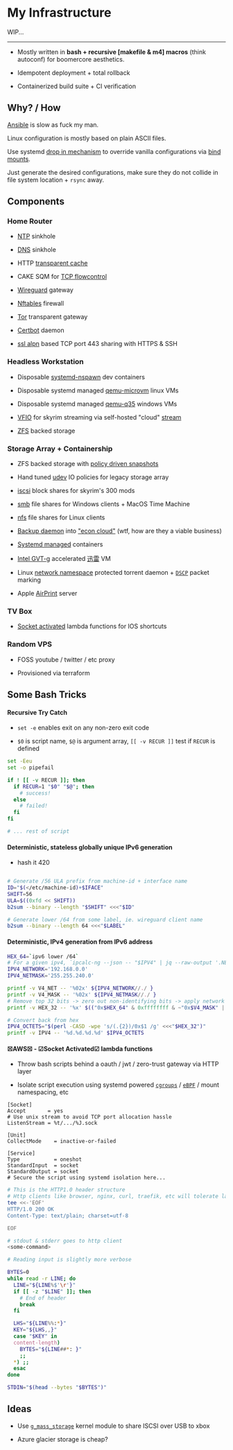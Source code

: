 # My Infrastructure

WIP...

---

- Mostly written in **bash + recursive \[makefile & m4\] macros** (think autoconf) for boomercore aesthetics.

- Idempotent deployment + total rollback

- Containerized build suite + CI verification

## Why? / How

[Ansible](https://www.ansible.com/) is slow as fuck my man.

Linux configuration is mostly based on plain ASCII files.

Use systemd [drop in mechanism](https://systemd.network/systemd.unit.html) to override vanilla configurations via [bind mounts](https://docs.docker.com/storage/bind-mounts/).

Just generate the desired configurations, make sure they do not collide in file system location + `rsync` away.

## Components

### Home Router

- [NTP](https://chrony-project.org/) sinkhole

- [DNS](https://dnsmasq.org/) sinkhole

- HTTP [transparent cache](http://www.squid-cache.org/)

- CAKE SQM for [TCP flowcontrol](https://www.bufferbloat.net/)

- [Wireguard](https://www.wireguard.com/) gateway

- [Nftables](https://wiki.nftables.org/) firewall

- [Tor](https://www.torproject.org/) transparent gateway

- [Certbot](https://certbot.eff.org/) daemon

- [ssl alpn](https://en.wikipedia.org/wiki/Application-Layer_Protocol_Negotiation) based TCP port 443 sharing with HTTPS & SSH

### Headless Workstation

- Disposable [systemd-nspawn](https://manpages.ubuntu.com/manpages/jammy/man1/systemd-nspawn.1.html) dev containers

- Disposable systemd managed [qemu-microvm](https://www.qemu.org/docs/master/system/i386/microvm.html) linux VMs

- Disposable systemd managed [qemu-q35](https://www.qemu.org/docs/master/system/qemu-manpage.html?highlight=q35) windows VMs

- [VFIO](https://www.kernel.org/doc/html/latest/driver-api/vfio.html) for skyrim streaming via self-hosted "cloud" [stream](https://github.com/LizardByte/Sunshine)

- [ZFS](https://openzfs.org/wiki/Main_Page) backed storage

### Storage Array + Containership

- ZFS backed storage with [policy driven snapshots](https://github.com/jimsalterjrs/sanoid)

- Hand tuned [udev](https://www.freedesktop.org/software/systemd/man/udev.html) IO policies for legacy storage array

- [iscsi](https://www.open-iscsi.com/) block shares for skyrim's 300 mods

- [smb](https://www.samba.org/) file shares for Windows clients + MacOS Time Machine

- [nfs](https://ubuntu.com/server/docs/service-nfs) file shares for Linux clients

- [Backup daemon](https://rclone.org/) into ["econ cloud"](https://www.jottacloud.com/) (wtf, how are they a viable business)

- [Systemd managed](https://podman.io/) containers

- [Intel GVT-g](https://www.intel.com/content/www/us/en/support/articles/000093216/graphics/intel-uhd-graphics-family.html) accelerated [迅雷](https://www.xunlei.com/) VM

- Linux [network namespace](https://www.man7.org/linux/man-pages/man8/ip-netns.8.html) protected torrent daemon + [`DSCP`](https://www.iana.org/assignments/dscp-registry/dscp-registry.xhtml) packet marking

- Apple [AirPrint](https://www.cups.org/) server

### TV Box

- [Socket activated](https://www.freedesktop.org/software/systemd/man/systemd.socket.html) lambda functions for IOS shortcuts

### Random VPS

- FOSS youtube / twitter / etc proxy

- Provisioned via terraform

## Some Bash Tricks

#### Recursive Try Catch

- `set -e` enables exit on any non-zero exit code

- `$0` is script name, `$@` is argument array, `[[ -v RECUR ]]` test if `RECUR` is defined

```bash
set -Eeu
set -o pipefail

if ! [[ -v RECUR ]]; then
  if RECUR=1 "$0" "$@"; then
    # success!
  else
    # failed!
  fi
fi

# ... rest of script
```

#### Deterministic, stateless globally unique IPv6 generation

- hash it 420

```bash

# Generate /56 ULA prefix from machine-id + interface name
ID="$(</etc/machine-id)+$IFACE"
SHIFT=56
ULA=$((0xfd << SHIFT))
b2sum --binary --length "$SHIFT" <<<"$ID"

# Generate lower /64 from some label, ie. wireguard client name
b2sum --binary --length 64 <<<"$LABEL"
```

#### Deterministic, IPv4 generation from IPv6 address

```bash
HEX_64=`ipv6 lower /64`
# For a given ipv4, `ipcalc-ng --json -- "$IPV4" | jq --raw-output '.NETWORK, .NETMASK'`
IPV4_NETWORK='192.168.0.0'
IPV4_NETMASK='255.255.240.0'

printf -v V4_NET -- '%02x' ${IPV4_NETWORK//./ }
printf -v V4_MASK -- '%02x' ${IPV4_NETMASK//./ }
# Remove top 32 bits -> zero out non-identifying bits -> apply network address bits
printf -v HEX_32 -- '%x' $(("0x$HEX_64" & 0xffffffff & ~"0x$V4_MASK" | "0x$V4_NET"))

# Convert back from hex
IPV4_OCTETS="$(perl -CASD -wpe 's/(.{2})/0x$1 /g' <<<"$HEX_32")"
printf -v IPV4 -- '%d.%d.%d.%d' $IPV4_OCTETS
```

#### ☒AWS☒ - ☑Socket Activated☑ lambda functions

- Throw bash scripts behind a oauth / jwt / zero-trust gateway via HTTP layer

- Isolate script execution using systemd powered [`cgroups`](https://www.man7.org/linux/man-pages/man7/cgroups.7.html) / [`eBPF`](https://ebpf.io/) / mount namespacing, etc

```systemd
[Socket]
Accept       = yes
# Use unix stream to avoid TCP port allocation hassle
ListenStream = %t/.../%J.sock
```

```systemd
[Unit]
CollectMode    = inactive-or-failed

[Service]
Type           = oneshot
StandardInput  = socket
StandardOutput = socket
# Secure the script using systemd isolation here...
```

```bash
# This is the HTTP1.0 header structure
# Http clients like browser, nginx, curl, traefik, etc will tolerate lack of `\r`
tee <<-'EOF'
HTTP/1.0 200 OK
Content-Type: text/plain; charset=utf-8

EOF

# stdout & stderr goes to http client
<some-command>
```

```bash
# Reading input is slightly more verbose

BYTES=0
while read -r LINE; do
  LINE="${LINE%$'\r'}"
  if [[ -z "$LINE" ]]; then
    # End of header
    break
  fi

  LHS="${LINE%%:*}"
  KEY="${LHS,,}"
  case "$KEY" in
  content-length)
    BYTES="${LINE##*: }"
    ;;
  *) ;;
  esac
done

STDIN="$(head --bytes "$BYTES")"
```

## Ideas

- Use [`g_mass_storage`](https://www.kernel.org/doc/html/latest/usb/mass-storage.html) kernel module to share ISCSI over USB to xbox

- Azure glacier storage is cheap?
